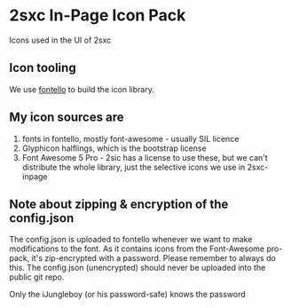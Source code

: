 # 2sxc In-Page Icon Pack

Icons used in the UI of 2sxc

## Icon tooling

We use [fontello](http://www.fontello.com) to build the icon library.

## My icon sources are

1. fonts in fontello, mostly font-awesome - usually SIL licence
1. Glyphicon halflings, which is the bootstrap license
1. Font Awesome 5 Pro - 2sic has a license to use these, but we can't distribute the whole library, just the selective icons we use in 2sxc-inpage

## Note about zipping & encryption of the config.json

The config.json is uploaded to fontello whenever we want to make modifications to the font. As it contains icons from the Font-Awesome pro-pack, it's zip-encrypted with a password. Please remember to always do this. The config.json (unencrypted) should never be uploaded into the public git repo.

Only the iJungleboy (or his password-safe) knows the password